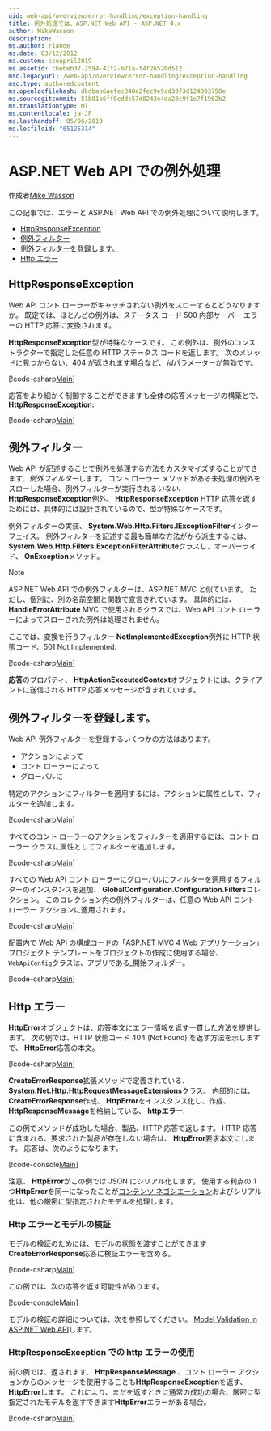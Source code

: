 ```yaml
---
uid: web-api/overview/error-handling/exception-handling
title: 例外処理では、ASP.NET Web API - ASP.NET 4.x
author: MikeWasson
description: ''
ms.author: riande
ms.date: 03/12/2012
ms.custom: seoapril2019
ms.assetid: cbebeb37-2594-41f2-b71a-f4f26520d512
msc.legacyurl: /web-api/overview/error-handling/exception-handling
msc.type: authoredcontent
ms.openlocfilehash: dbdbab6aefec840e2fec9e9cd33f3d124093750e
ms.sourcegitcommit: 51b01b6ff8edde57d8243e4da28c9f1e7f1962b2
ms.translationtype: MT
ms.contentlocale: ja-JP
ms.lasthandoff: 05/06/2019
ms.locfileid: "65125314"
---
```

# <a name="exception-handling-in-aspnet-web-api"></a>ASP.NET Web API での例外処理

作成者[Mike Wasson](https://github.com/MikeWasson)

この記事では、エラーと ASP.NET Web API での例外処理について説明します。

- [HttpResponseException](#httpresponserexception)
- [例外フィルター](#exception_filters)
- [例外フィルターを登録します。](#registering_exception_filters)
- [Http エラー](#httperror)

<a id="httpresponserexception"></a>
## <a name="httpresponseexception"></a>HttpResponseException

Web API コント ローラーがキャッチされない例外をスローするとどうなりますか。 既定では、ほとんどの例外は、ステータス コード 500 内部サーバー エラーの HTTP 応答に変換されます。

**HttpResponseException**型が特殊なケースです。 この例外は、例外のコンス トラクターで指定した任意の HTTP ステータス コードを返します。 次のメソッドに見つからない、404 が返されます場合など、 *id*パラメーターが無効です。

[!code-csharp[Main](exception-handling/samples/sample1.cs)]

応答をより細かく制御することができますも全体の応答メッセージの構築とで、 **HttpResponseException:** 

[!code-csharp[Main](exception-handling/samples/sample2.cs)]

<a id="exception_filters"></a>
## <a name="exception-filters"></a>例外フィルター

Web API が記述することで例外を処理する方法をカスタマイズすることができます、*例外フィルター*します。 コント ローラー メソッドがある未処理の例外をスローした場合、例外フィルターが実行される*いない*、 **HttpResponseException**例外。 **HttpResponseException** HTTP 応答を返すためには、具体的には設計されているので、型が特殊なケースです。

例外フィルターの実装、 **System.Web.Http.Filters.IExceptionFilter**インターフェイス。 例外フィルターを記述する最も簡単な方法がから派生するには、 **System.Web.Http.Filters.ExceptionFilterAttribute**クラスし、オーバーライド、 **OnException**メソッド。

> [!NOTE]
> ASP.NET Web API での例外フィルターは、ASP.NET MVC と似ています。 ただし、個別に、別の名前空間と関数で宣言されています。 具体的には、 **HandleErrorAttribute** MVC で使用されるクラスでは、Web API コント ローラーによってスローされた例外は処理されません。

ここでは、変換を行うフィルター **NotImplementedException**例外に HTTP 状態コード、501 Not Implemented:

[!code-csharp[Main](exception-handling/samples/sample3.cs)]

**応答**のプロパティ、 **HttpActionExecutedContext**オブジェクトには、クライアントに送信される HTTP 応答メッセージが含まれています。

<a id="registering_exception_filters"></a>
## <a name="registering-exception-filters"></a>例外フィルターを登録します。

Web API 例外フィルターを登録するいくつかの方法はあります。

- アクションによって
- コント ローラーによって
- グローバルに

特定のアクションにフィルターを適用するには、アクションに属性として、フィルターを追加します。

[!code-csharp[Main](exception-handling/samples/sample4.cs)]

すべてのコント ローラーのアクションをフィルターを適用するには、コント ローラー クラスに属性としてフィルターを追加します。

[!code-csharp[Main](exception-handling/samples/sample5.cs)]

すべての Web API コント ローラーにグローバルにフィルターを適用するフィルターのインスタンスを追加、 **GlobalConfiguration.Configuration.Filters**コレクション。 このコレクション内の例外フィルターは、任意の Web API コント ローラー アクションに適用されます。

[!code-csharp[Main](exception-handling/samples/sample6.cs)]

配置内で Web API の構成コードの「ASP.NET MVC 4 Web アプリケーション」プロジェクト テンプレートをプロジェクトの作成に使用する場合、`WebApiConfig`クラスは、アプリである\_開始フォルダー。

[!code-csharp[Main](exception-handling/samples/sample7.cs?highlight=5)]

<a id="httperror"></a>
## <a name="httperror"></a>Http エラー

**HttpError**オブジェクトは、応答本文にエラー情報を返す一貫した方法を提供します。 次の例では、HTTP 状態コード 404 (Not Found) を返す方法を示しますで、 **HttpError**応答の本文。

[!code-csharp[Main](exception-handling/samples/sample8.cs)]

**CreateErrorResponse**拡張メソッドで定義されている、 **System.Net.Http.HttpRequestMessageExtensions**クラス。 内部的には、 **CreateErrorResponse**作成、 **HttpError**をインスタンス化し、作成、 **HttpResponseMessage**を格納している、 **httpエラー**.

この例でメソッドが成功した場合、製品、HTTP 応答で返します。 HTTP 応答に含まれる、要求された製品が存在しない場合は、 **HttpError**要求本文にします。 応答は、次のようになります。

[!code-console[Main](exception-handling/samples/sample9.cmd)]

注意、 **HttpError**がこの例では JSON にシリアル化します。 使用する利点の 1 つ**HttpError**を同一になったことが[コンテンツ ネゴシエーション](../formats-and-model-binding/content-negotiation.md)およびシリアル化は、他の厳密に型指定されたモデルを処理します。

### <a name="httperror-and-model-validation"></a>Http エラーとモデルの検証

モデルの検証のためには、モデルの状態を渡すことができます**CreateErrorResponse**応答に検証エラーを含める。

[!code-csharp[Main](exception-handling/samples/sample10.cs)]

この例では、次の応答を返す可能性があります。

[!code-console[Main](exception-handling/samples/sample11.cmd)]

モデルの検証の詳細については、次を参照してください。 [Model Validation in ASP.NET Web API](../formats-and-model-binding/model-validation-in-aspnet-web-api.md)します。

### <a name="using-httperror-with-httpresponseexception"></a>HttpResponseException での http エラーの使用

前の例では、返されます、 **HttpResponseMessage** 、コント ローラー アクションからのメッセージを使用することも**HttpResponseException**を返す、 **HttpError**します。 これにより、まだを返すときに通常の成功の場合、厳密に型指定されたモデルを返すできます**HttpError**エラーがある場合。

[!code-csharp[Main](exception-handling/samples/sample12.cs)]
